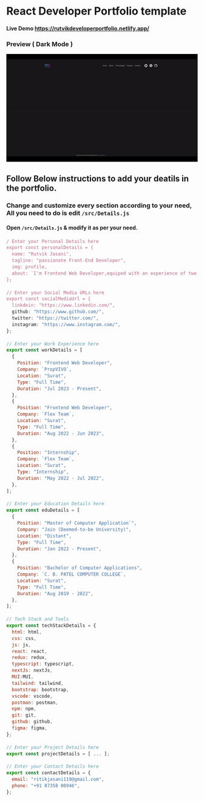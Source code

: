 # React Developer Portfolio template
#### Live Demo https://rutvikdeveloperportfolio.netlify.app/
### Preview ( Dark Mode )

<img src="/preview.gif" alt="preview" width="600px" />

## Follow Below instructions to add your deatils in the portfolio.

### Change and customize every section according to your need, All you need to do is edit `/src/Details.js`

#### Open `/src/Details.js` & modify it as per your need.

```javascript
/ Enter your Personal Details here
export const personalDetails = {
  name: "Rutvik Jasani",
  tagline: "passionate Front-End Developer",
  img: profile,
  about: `I'm Frontend Web Developer,equiped with an experience of two years and a potent skill set, proficient in Next.js, React.js, JavaScript, TypeScript, Tailwind CSS, Bootstrap, Material-UI (MUI), Redux Toolkit (RTK),  HTML, and CSS.  I specialize in creating stunning and responsive web applications. With a keen eye for design and cutting-edge technology, I can transform concepts into polished, high-performance digital experiences. Let me bring your web projects to life with my expertise and flair..`,
};

// Enter your Social Media URLs here
export const socialMediaUrl = {
  linkdein: "https://www.linkedin.com/",
  github: "https://www.github.com/",
  twitter: "https://twitter.com/",
  instagram: "https://www.instagram.com/",
};

// Enter your Work Experience here
export const workDetails = [
  {
    Position: "Frontend Web Developer",
    Company: `PropVIVO`,
    Location: "Surat",
    Type: "Full Time",
    Duration: "Jul 2023 - Present",
  },
  {
    Position: "Frontend Web Developer",
    Company: `Flex Team`,
    Location: "Surat",
    Type: "Full Time",
    Duration: "Aug 2022 - Jun 2023",
  },
  {
    Position: "Internship",
    Company: `Flex Team`,
    Location: "Surat",
    Type: "Internship",
    Duration: "May 2022 - Jul 2022",
  },
];

// Enter your Education Details here
export const eduDetails = [
  {
    Position: "Master of Computer Application`",
    Company: "Jain (Deemed-to-be University)",
    Location: "Distant",
    Type: "Full Time",
    Duration: "Jan 2022 - Present",
  },
  {
    Position: "Bachelor of Computer Applications",
    Company: `C. B. PATEL COMPUTER COLLEGE`,
    Location: "Surat",
    Type: "Full Time",
    Duration: "Aug 2019 - 2022",
  },
];

// Tech Stack and Tools
export const techStackDetails = {
  html: html,
  css: css,
  js: js,
  react: react,
  redux: redux,
  typescript: typescript,
  nextJs: nextJs,
  MUI:MUI,
  tailwind: tailwind,
  bootstrap: bootstrap,
  vscode: vscode,
  postman: postman,
  npm: npm,
  git: git,
  github: github,
  figma: figma,
};

// Enter your Project Details here
export const projectDetails = [ ... ];

// Enter your Contact Details here
export const contactDetails = {
  email: "ritikjasani119@gmail.com",
  phone: "+91 87358 00946",
};
```
